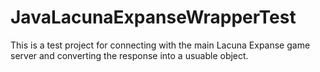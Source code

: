 JavaLacunaExpanseWrapperTest
============================
This is a test project for connecting with the main Lacuna Expanse game server and converting the response into a usuable object.
